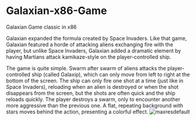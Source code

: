 # Galaxian-x86-Game
Galaxian Game classic in x86 

Galaxian expanded the formula created by Space Invaders. Like that game, Galaxian featured a horde of attacking aliens exchanging fire with the player, but unlike Space Invaders, Galaxian added a dramatic element by having Martians attack kamikaze-style on the player-controlled ship.

The game is quite simple. Swarm after swarm of aliens attacks the player-controlled ship (called Galaxip), which can only move from left to right at the bottom of the screen. The ship can only fire one shot at a time (just like in Space Invaders), reloading when an alien is destroyed or when the shot disappears from the screen, but the shots are often quick and the ship reloads quickly. The player destroys a swarm, only to encounter another more aggressive than the previous one. A flat, repeating background with stars moves behind the action, presenting a colorful effect.
![maxresdefault](https://user-images.githubusercontent.com/20601928/84607350-057bfe80-ae6a-11ea-8db8-fd50199b7d72.jpg)
